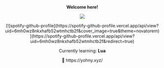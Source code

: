 <p align="center">
  <b>Welcome here!</b>
<p align="center">
  <img src="https://discord.c99.nl/widget/theme-4/838150992310435851.png" />
<p align="center">
[![spotify-github-profile](https://spotify-github-profile.vercel.app/api/view?uid=6mh0wz8nkxhafb52wtmhctb2f&cover_image=true&theme=novatorem)](https://spotify-github-profile.vercel.app/api/view?uid=6mh0wz8nkxhafb52wtmhctb2f&redirect=true)
<p align="center">
  Currently learning: <b>Lua</b>
<p align="center">
  🧪   https://yohny.xyz/



